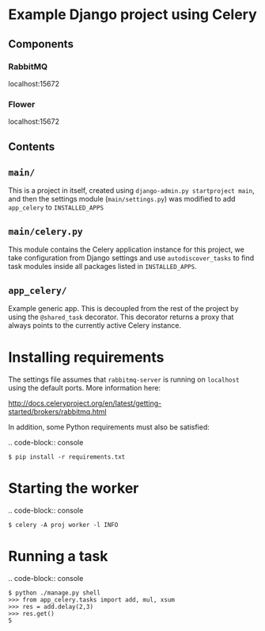 # Example Django project using Celery

## Components

### RabbitMQ

localhost:15672

### Flower

localhost:15672

## Contents

``main/``
---------

This is a project in itself, created using
``django-admin.py startproject main``, and then the settings module
(``main/settings.py``) was modified to add ``app_celery`` to
``INSTALLED_APPS``

``main/celery.py``
----------

This module contains the Celery application instance for this project,
we take configuration from Django settings and use ``autodiscover_tasks`` to
find task modules inside all packages listed in ``INSTALLED_APPS``.

``app_celery/``
------------

Example generic app.  This is decoupled from the rest of the project by using
the ``@shared_task`` decorator.  This decorator returns a proxy that always
points to the currently active Celery instance.

Installing requirements
=======================

The settings file assumes that ``rabbitmq-server`` is running on ``localhost``
using the default ports. More information here:

http://docs.celeryproject.org/en/latest/getting-started/brokers/rabbitmq.html

In addition, some Python requirements must also be satisfied:

.. code-block:: console

    $ pip install -r requirements.txt

Starting the worker
===================

.. code-block:: console

    $ celery -A proj worker -l INFO

Running a task
===================

.. code-block:: console

    $ python ./manage.py shell
    >>> from app_celery.tasks import add, mul, xsum
    >>> res = add.delay(2,3)
    >>> res.get()
    5
